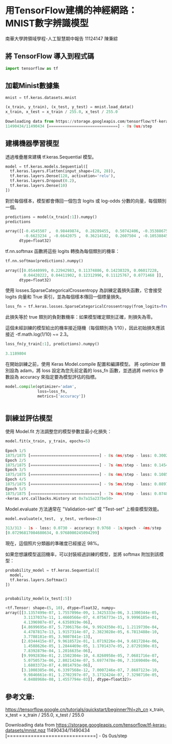 # 用TensorFlow建構的神經網路：MNIST數字辨識模型
南華大學跨領域學程-人工智慧期中報告
11124147 陳秉綜

##  將 TensorFlow 導入到程式碼

```python
import tensorflow as tf
```

## 加載Minist數據集

```python
mnist = tf.keras.datasets.mnist

(x_train, y_train), (x_test, y_test) = mnist.load_data()
x_train, x_test = x_train / 255.0, x_test / 255.0
     
Downloading data from https://storage.googleapis.com/tensorflow/tf-keras-datasets/mnist.npz
11490434/11490434 [==============================] - 0s 0us/step
```

## 建構機器學習模型

透過堆疊層來建構 tf.keras.Sequential 模型。

```python
model = tf.keras.models.Sequential([
  tf.keras.layers.Flatten(input_shape=(28, 28)),
  tf.keras.layers.Dense(128, activation='relu'),
  tf.keras.layers.Dropout(0.2),
  tf.keras.layers.Dense(10)
])
```

對於每個樣本，模型都會傳回一個包含 logits 或 log-odds 分數的向量，每個類別一個。

```python
predictions = model(x_train[:1]).numpy()
predictions
     
array([[-0.4545507 ,  0.98449874,  0.28289455,  0.50742406, -0.35388675,
        -0.6623234 , -0.6642075 ,  0.36214182,  0.2607504 , -0.10538845]],
      dtype=float32)
```

tf.nn.softmax 函數將這些 logits 轉換為每個類別的機率：

```python
tf.nn.softmax(predictions).numpy()
     
array([[0.05440999, 0.22942983, 0.11374886, 0.14238329, 0.06017228,
        0.04420222, 0.04411902, 0.12312996, 0.11125767, 0.0771468 ]],
      dtype=float32)
```

使用 losses.SparseCategoricalCrossentropy 為訓練定義損失函數，它會接受 logits 向量和 True 索引，並為每個樣本傳回一個標量損失。

```python
loss_fn = tf.keras.losses.SparseCategoricalCrossentropy(from_logits=True)
```

此損失等於 true 類別的負對數機率：如果模型確定類別正確，則損失為零。

這個未經訓練的模型給出的機率接近隨機（每個類別為 1/10），因此初始損失應該接近 -tf.math.log(1/10) ~= 2.3。

```python
loss_fn(y_train[:1], predictions).numpy()
     
3.1189804
```

在開始訓練之前，使用 Keras Model.compile 配置和編譯模型。 
將 optimizer 類別設為 adam，將 loss 設定為您先前定義的 loss_fn 函數，並透過將 metrics 參數設為 accuracy 來指定要為模型評估的指標。

```python
model.compile(optimizer='adam',
              loss=loss_fn,
              metrics=['accuracy'])
     
```

## 訓練並評估模型

使用 Model.fit 方法調整您的模型參數並最小化損失：

```python
model.fit(x_train, y_train, epochs=5)
     
Epoch 1/5
1875/1875 [==============================] - 8s 4ms/step - loss: 0.3002 - accuracy: 0.9131
Epoch 2/5
1875/1875 [==============================] - 7s 4ms/step - loss: 0.1454 - accuracy: 0.9562
Epoch 3/5
1875/1875 [==============================] - 8s 4ms/step - loss: 0.1085 - accuracy: 0.9671
Epoch 4/5
1875/1875 [==============================] - 9s 5ms/step - loss: 0.0897 - accuracy: 0.9727
Epoch 5/5
1875/1875 [==============================] - 7s 4ms/step - loss: 0.0748 - accuracy: 0.9766
<keras.src.callbacks.History at 0x7a15a237be50>
```

Model.evaluate 方法通常在 "Validation-set" 或 "Test-set" 上檢查模型效能。

```python
model.evaluate(x_test,  y_test, verbose=2)
     
313/313 - 1s - loss: 0.0730 - accuracy: 0.9768 - 1s/epoch - 4ms/step
[0.07296817004680634, 0.9768000245094299]
```

現在，這個照片分類器的準確度已經接近 98%。

如果您想讓模型返回機率，可以封裝經過訓練的模型，並將 softmax 附加到該模型：

```python
probability_model = tf.keras.Sequential([
  model,
  tf.keras.layers.Softmax()
])
```

```python

probability_model(x_test[:5])
     
<tf.Tensor: shape=(5, 10), dtype=float32, numpy=
array([[3.1357499e-07, 1.7557096e-09, 1.3425333e-06, 3.1300344e-05,
        3.1137037e-11, 1.4660566e-07, 4.0756773e-15, 9.9996185e-01,
        4.1396987e-07, 4.6358919e-06],
       [4.8699695e-07, 5.7306176e-04, 9.9924350e-01, 1.2119730e-04,
        4.4787817e-13, 1.9157314e-07, 2.3823028e-05, 6.7813488e-10,
        3.7788181e-05, 3.9807841e-13],
       [2.0344415e-07, 9.9618572e-01, 1.0719226e-04, 9.6817284e-06,
        1.4588626e-05, 1.2844469e-05, 1.1701437e-05, 2.8729190e-03,
        7.8392879e-04, 1.2016635e-06],
       [9.9992836e-01, 2.1502304e-10, 4.8260958e-05, 7.0681716e-07,
        5.0750573e-06, 2.8021424e-07, 5.6977478e-06, 7.3169040e-06,
        1.6803372e-07, 4.0014793e-06],
       [3.1008385e-06, 6.3397568e-12, 7.0007246e-07, 7.8687123e-10,
        9.9846661e-01, 1.2702397e-07, 3.1732424e-07, 7.3298710e-05,
        4.8488968e-08, 1.4557794e-03]], dtype=float32)>
```

## 參考文章:
https://tensorflow.google.cn/tutorials/quickstart/beginner?hl=zh_cn
x_train, x_test = x_train / 255.0, x_test / 255.0
     
Downloading data from https://storage.googleapis.com/tensorflow/tf-keras-datasets/mnist.npz
11490434/11490434 [==============================] - 0s 0us/step
